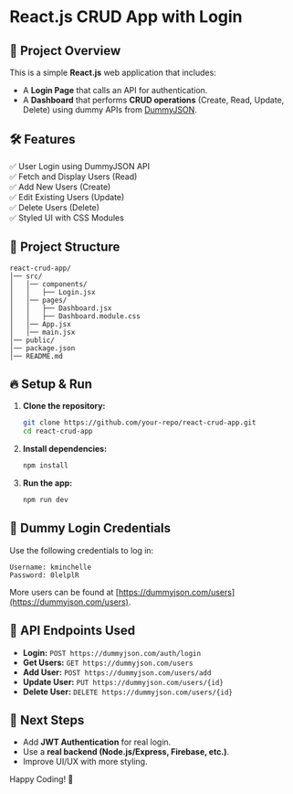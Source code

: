 # React.js CRUD App with Login

## 🚀 Project Overview
This is a simple **React.js** web application that includes:
- A **Login Page** that calls an API for authentication.
- A **Dashboard** that performs **CRUD operations** (Create, Read, Update, Delete) using dummy APIs from [DummyJSON](https://dummyjson.com/).

## 🛠️ Features
✅ User Login using DummyJSON API  
✅ Fetch and Display Users (Read)  
✅ Add New Users (Create)  
✅ Edit Existing Users (Update)  
✅ Delete Users (Delete)  
✅ Styled UI with CSS Modules  

## 📂 Project Structure
```
react-crud-app/
│── src/
│   │── components/
│   │   ├── Login.jsx
│   │── pages/
│   │   ├── Dashboard.jsx
│   │   ├── Dashboard.module.css
│   │── App.jsx
│   │── main.jsx
│── public/
│── package.json
│── README.md
```

## 🔥 Setup & Run
1. **Clone the repository:**
   ```bash
   git clone https://github.com/your-repo/react-crud-app.git
   cd react-crud-app
   ```

2. **Install dependencies:**
   ```bash
   npm install
   ```

3. **Run the app:**
   ```bash
   npm run dev
   ```

## 📝 Dummy Login Credentials
Use the following credentials to log in:
```plaintext
Username: kminchelle
Password: 0lelplR
```
More users can be found at [https://dummyjson.com/users](https://dummyjson.com/users).

## 🔗 API Endpoints Used
- **Login:** `POST https://dummyjson.com/auth/login`
- **Get Users:** `GET https://dummyjson.com/users`
- **Add User:** `POST https://dummyjson.com/users/add`
- **Update User:** `PUT https://dummyjson.com/users/{id}`
- **Delete User:** `DELETE https://dummyjson.com/users/{id}`

## 📌 Next Steps
- Add **JWT Authentication** for real login.
- Use a **real backend (Node.js/Express, Firebase, etc.)**.
- Improve UI/UX with more styling.

Happy Coding! 🚀

